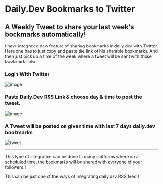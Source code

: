 # Daily.Dev Bookmarks to Twitter

## A Weekly Tweet to share your last week's bookmarks automatically!

I have integrated new feature of sharing bookmarks in daily.dev with Twitter.
Here one has to just copy and paste the link of his sharable bookmarks.
And then just pick up a time of the week where a tweet will be sent with those bookmark links!

### Login With Twitter

![image](https://user-images.githubusercontent.com/12975481/157287251-5fb96a77-04c0-41b8-842d-5718130c9a64.png)

### Paste Daily.Dev RSS Link & choose day & time to post the tweet.

![image](https://user-images.githubusercontent.com/12975481/157288407-203244e7-0865-4188-887f-28fd68b8ed5b.png)

### A Tweet will be posted on given time with last 7 days daily.dev bookmarks 

![tweet](https://user-images.githubusercontent.com/12975481/157288627-d31d0f03-6adc-4dd1-bd06-de10e3301df6.png)

---

This type of integration can be done to many platforms where on a scheduled time, the bookmarks will be shared with everyone of your followers.!

This can be just one of the ways of integrating daily.dev RSS feed.!
